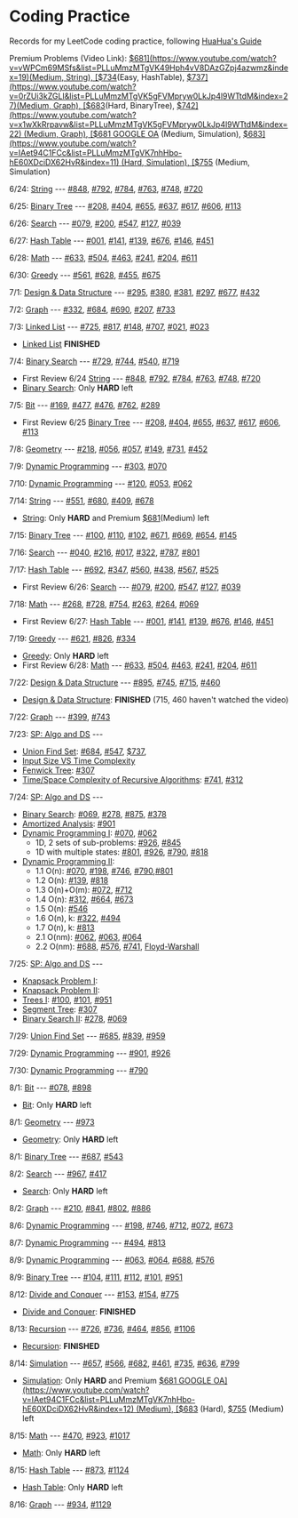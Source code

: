 # Coding Practice

Records for my LeetCode coding practice, following [HuaHua's Guide](https://zxi.mytechroad.com/blog/)

Premium Problems (Video Link): [$681](https://www.youtube.com/watch?v=vWPCm69MSfs&list=PLLuMmzMTgVK49Hph4vV8DAzGZpj4azwmz&index=19)(Medium, String), [$734](https://www.youtube.com/watch?v=KAX277fYKMM&list=PLLuMmzMTgVK48qe6jxrVW-FHNrm7g5mop&index=14)(Easy, HashTable), [$737](https://www.youtube.com/watch?v=0rZUi3kZGLI&list=PLLuMmzMTgVK5gFVMpryw0LkJp4l9WTtdM&index=27)(Medium, Graph), [$683](https://www.youtube.com/watch?v=K8Nk0AiIX4s&list=PLLuMmzMTgVK7ug02DDoQsf50OtwVDL1xd&index=26)(Hard, BinaryTree), [$742](https://www.youtube.com/watch?v=x1wXkRrpavw&list=PLLuMmzMTgVK5gFVMpryw0LkJp4l9WTtdM&index=22) (Medium, Graph), [$681 GOOGLE OA](https://www.youtube.com/watch?v=IAet94C1FCc&list=PLLuMmzMTgVK7nhHbo-hE60XDciDX62HvR&index=12) (Medium, Simulation), [$683](https://www.youtube.com/watch?v=IAet94C1FCc&list=PLLuMmzMTgVK7nhHbo-hE60XDciDX62HvR&index=11) (Hard, Simulation), [$755](https://www.youtube.com/watch?v=IAet94C1FCc&list=PLLuMmzMTgVK7nhHbo-hE60XDciDX62HvR&index=6) (Medium, Simulation)

6/24: [String](./String) --- [#848](./String/848_ShiftingLetters.py), [#792](./String/792_NumberOfMatchingSubsequences.py), [#784](./String/784_LetterCasePermutation.py), [#763](./String/763_PartitionLabels.py), [#748](./String/748_ShortestCompletingWord.py), [#720](./String/720_LongestWordInDictionary.py)

6/25: [Binary Tree](./BinaryTree) --- [#208](./BinaryTree/208_ImplementTrie.py), [#404](./BinaryTree/404_SumOfLeftLeaves.py), [#655](./BinaryTree/655_PrintBinaryTree.py), [#637](./BinaryTree/637_AvgLvlInBinaryTree.py), [#617](./BinaryTree/617_MergeTwoTrees.py), [#606](./BinaryTree/606_ConstructStringFromTree.py), [#113](./BinaryTree/113_PathSumII.py)

6/26: [Search](./Search) --- [#079](./Search/079_WordSearch.py), [#200](./Search/200_NumberOfIslands.py), [#547](./Search/547_FriendCircles.py), [#127](./Search/127_WordLadder.py), [#039](./Search/039_CombinationSum.py)

6/27: [Hash Table](./HashTable) --- [#001](./HashTable/001_TwoSum.py), [#141](./HashTable/141_LinkedListCycle.py), [#139](./HashTable/139_WordBreak.py), [#676](./HashTable/676_MagicDictionary.py), [#146](./HashTable/146_LRUcache.py), [#451](./HashTable/451_SortCharByFreq.py)

6/28: [Math](./Math) --- [#633](./Math/633_SumOfSquareNums.py), [#504](./Math/504_Base7.py), [#463](./Math/463_IslandPerimeter.py), [#241](./Math/241_DifferentWaysAddParentheses.py), [#204](./Math/204_CountPrimes.py), [#611](./Math/611_ValidTriangleNum.py)

6/30: [Greedy](./Greedy) --- [#561](./Greedy/561_ArrayPartitionI.py), [#628](./Greedy/628_MaxProductOfThreeNums.py), [#455](./Greedy/455_AssignCookies.py), [#675](./Greedy/675_CutOffTrees.py)

7/1: [Design & Data Structure](./Design_DataStructure) --- [#295](./Design_DataStructure/295_FindMedian.py), [#380](./Design_DataStructure/380_InsDelGetRdm.py), [#381](./Design_DataStructure/381_InsDelGetRdm_Dup.py), [#297](./Design_DataStructure/297_CodecBinaryTree.py), [#677](./Design_DataStructure/677_MapSumPairs.py), [#432](./Design_DataStructure/432_AllOneDS.py)

7/2: [Graph](./Graph) --- [#332](./Graph/332_ReconstructItinerary.py), [#684](./Graph/684_RedundantConnection.py), [#690](./Graph/690_EmployeeImportance.py), [#207](./Graph/207_CourseSchedule.py), [#733](./Graph/733_FloodFill.py)

7/3: [Linked List](./LinkedList) --- [#725](./LinkedList/725_SplitLinkedList.py), [#817](./LinkedList/817_LinkedListComponents.py), [#148](./LinkedList/148_SortList.py), [#707](./LinkedList/707_DesignLinkedList.py), [#021](./LinkedList/021_Merge2SortedLists.py), [#023](./LinkedList/023_MergeKSortedLIsts.py)
* [Linked List](./LinkedList) **FINISHED**

7/4: [Binary Search](./BinarySearch) --- [#729](./BinarySearch/729_MyCalendarI.py), [#744](./BinarySearch/744_FindNextSmallestLetter.py), [#540](./BinarySearch/540_SingleElementInSortedArray.py), [#719](./BinarySearch/719_FindKthSmallestPairDistance.py)
* First Review 6/24 [String](./String) --- [#848](./String/848_ShiftingLetters.py), [#792](./String/792_NumberOfMatchingSubsequences.py), [#784](./String/784_LetterCasePermutation.py), [#763](./String/763_PartitionLabels.py), [#748](./String/748_ShortestCompletingWord.py), [#720](./String/720_LongestWordInDictionary.py)
* [Binary Search](./BinarySearch): Only **HARD** left

7/5: [Bit](./Bit) --- [#169](./Bit/169_MajorityElement.py), [#477](./Bit/477_TotalHammingDistance.py), [#476](./Bit/476_NumberComplement.py), [#762](./Bit/762_PrimeNumSetBits.py), [#289](./Bit/289_GameOfLife.py)
* First Review 6/25 [Binary Tree](./BinaryTree) --- [#208](./BinaryTree/208_ImplementTrie.py), [#404](./BinaryTree/404_SumOfLeftLeaves.py), [#655](./BinaryTree/655_PrintBinaryTree.py), [#637](./BinaryTree/637_AvgLvlInBinaryTree.py), [#617](./BinaryTree/617_MergeTwoTrees.py), [#606](./BinaryTree/606_ConstructStringFromTree.py), [#113](./BinaryTree/113_PathSumII.py)

7/8: [Geometry](./Geometry) --- [#218](./Geometry/218_TheSkylineProblem.py), [#056](./Geometry/056_MergeIntervals.py), [#057](./Geometry/057_InsertInterval.py), [#149](./Geometry/149_MaxPointsOnLine.py), [#731](./Geometry/731_MyCalendarII.py), [#452](./Geometry/452_MinNumArrowShots.py)

7/9: [Dynamic Programming](./DynamicProgramming) --- [#303](./DynamicProgramming/303_RangeSumQuery.py), [#070](./DynamicProgramming/070_ClimbingStairs.py)

7/10: [Dynamic Programming](./DynamicProgramming) --- [#120](./DynamicProgramming/120_Triangle.py), [#053](./DynamicProgramming/053_MaximumSubarray.py), [#062](./DynamicProgramming/062_UniquePaths.py)

7/14: [String](./String) --- [#551](./String/551_StudentAttendanceRecordI.py), [#680](./String/680_ValidPalindromeII.py), [#409](./String/409_LongestPalindrome.py), [#678](./String/678_ValidParenthesisString.py)
* [String](./String): Only **HARD** and Premium [$681](https://www.youtube.com/watch?v=vWPCm69MSfs&list=PLLuMmzMTgVK49Hph4vV8DAzGZpj4azwmz&index=19)(Medium) left

7/15: [Binary Tree](./BinaryTree) --- [#100](./BinaryTree/100_SameTree.py), [#110](./BinaryTree/110_BalancedBinaryTree.py), [#102](./BinaryTree/102_LevelOrderTraversal.py), [#671](./BinaryTree/671_2ndMinNode.py), [#669](./BinaryTree/669_TrimBinaryTree.py), [#654](./BinaryTree/654_MaximumBinaryTree.py), [#145](./BinaryTree/145_PostorderTraversal.py)

7/16: [Search](./Search) --- [#040](./Search/040_CombinationSumII.py), [#216](./Search/216_CombinationSumIII.py), [#017](./Search/017_LetterCombOfPhoneNum.py), [#322](./Search/322_CoinChange.py), [#787](./Search/787_CheapestFlightKStops.py), [#801](./Search/801_MinimumSwapsToSeq.py)

7/17: [Hash Table](./HashTable) --- [#692](./HashTable/692_TopKFreqWords.py), [#347](./HashTable/347_TopKFreqElements.py), [#560](./HashTable/560_SubarraySumEqualsK.py), [#438](./HashTable/438_FindAllAnagramsInString.py), [#567](./HashTable/567_PermutationInString.py), [#525](./HashTable/525_ContiguousArray.py)
* First Review 6/26: [Search](./Search) --- [#079](./Search/079_WordSearch.py), [#200](./Search/200_NumberOfIslands.py), [#547](./Search/547_FriendCircles.py), [#127](./Search/127_WordLadder.py), [#039](./Search/039_CombinationSum.py)

7/18: [Math](./Math) --- [#268](./Math/268_MissingNumber.py), [#728](./Math/728_SelfDividingNumbers.py), [#754](./Math/754_ReachNumber.py), [#263](./Math/263_UglyNumber.py), [#264](./Math/264_UglyNumberII.py), [#069](./Math/069_SqrtX.py)
* First Review 6/27: [Hash Table](./HashTable) --- [#001](./HashTable/001_TwoSum.py), [#141](./HashTable/141_LinkedListCycle.py), [#139](./HashTable/139_WordBreak.py), [#676](./HashTable/676_MagicDictionary.py), [#146](./HashTable/146_LRUcache.py), [#451](./HashTable/451_SortCharByFreq.py)

7/19: [Greedy](./Greedy) --- [#621](./Greedy/621_TaskScheduler.py), [#826](./Greedy/826_MostProfitAssigningWork.py), [#334](./Greedy/334_IncreasingTripletSubsequence.py)
* [Greedy](./Greedy): Only **HARD** left
* First Review 6/28: [Math](./Math) --- [#633](./Math/633_SumOfSquareNums.py), [#504](./Math/504_Base7.py), [#463](./Math/463_IslandPerimeter.py), [#241](./Math/241_DifferentWaysAddParentheses.py), [#204](./Math/204_CountPrimes.py), [#611](./Math/611_ValidTriangleNum.py)

7/22: [Design & Data Structure](./Design_DataStructure) --- [#895](./Design_DataStructure/895_MaxFreqStack.py), [#745](./Design_DataStructure/745_PrefixSuffixSearch.py), [#715](./Design_DataStructure/715_RangeModule.py), [#460](./Design_DataStructure/460_LFUcache.py)
* [Design & Data Structure](./Design_DataStructure): **FINISHED** (715, 460 haven't watched the video)

7/22: [Graph](./Graph) --- [#399](./Graph/399_EvaluateDivision.py), [#743](./Graph/743_NetworkDelayTime.py)

7/23: [SP: Algo and DS](./AlgoDS_SP) --- 
* [Union Find Set](./AlgoDS_SP/UnionFind.py): [#684](./Graph/684_RedundantConnection.py), [#547](./Search/547_FriendCircles.py), [$737](https://www.youtube.com/watch?v=X0_xRWMxIrA&list=PLLuMmzMTgVK7XfFadhkPuF_ztvhxbriDr&index=6),
* [Input Size VS Time Complexity](./AlgoDS_SP/InputSizeTimeComplexity.md)
* [Fenwick Tree](./AlgoDS_SP/FenwickTree.py): [#307](./BinaryTree/307_RangeSumQueryMutable.py)
* [Time/Space Complexity of Recursive Algorithms](./AlgoDS_SP/RecursiveAlgos.py): [#741](./DynamicProgramming/741_CherryPickup.py), [#312](./DynamicProgramming/312_BurstBalloons.py)

7/24: [SP: Algo and DS](./AlgoDS_SP) --- 
* [Binary Search](./AlgoDS_SP/BinarySearch.py): [#069](./Math/069_SqrtX.py), [#278](./BinarySearch/278_FirstBadVersion.py), [#875](./BinarySearch/875_KokoEatingBananas.py), [#378](./BinarySearch/378_KSmallestElementInSortedMatrix.py)
* [Amortized Analysis](./AlgoDS_SP/AmortizedAnalysis.md): [#901](./DynamicProgramming/901_OnlineStockSpan.py)
* [Dynamic Programming I](./DynamicProgramming): [#070](./DynamicProgramming/070_ClimbingStairs.py), [#062](./DynamicProgramming/062_UniquePaths.py)
    * 1D, 2 sets of sub-problems: [#926](), [#845]()
    * 1D with multiple states: [#801](./Search/801_MinimumSwapsToSeq.py), [#926](), [#790](), [#818]()
* [Dynamic Programming II](./DynamicProgramming): 
    * 1.1 O(n): [#070](./DynamicProgramming/070_ClimbingStairs.py), [#198](), [#746](), [#790](),[#801](./Search/801_MinimumSwapsToSeq.py)
    * 1.2 O(n): [#139](./HashTable/139_WordBreak.py), [#818]()
    * 1.3 O(n)+O(m): [#072](), [#712]()
    * 1.4 O(n): [#312](./DynamicProgramming/312_BurstBalloons.py), [#664](), [#673]()
    * 1.5 O(n): [#546]()
    * 1.6 O(n), k: [#322](), [#494]()
    * 1.7 O(n), k: [#813]()
    * 2.1 O(nm): [#062](), [#063](), [#064]()
    * 2.2 O(nm): [#688](), [#576](), [#741](), [Floyd-Warshall]()

7/25: [SP: Algo and DS](./AlgoDS_SP) --- 
* [Knapsack Problem I](./AlgoDS_SP/Knapsack.py):
* [Knapsack Problem II](./AlgoDS_SP/Knapsack.py):
* [Trees I](./BinaryTree): [#100](), [#101](), [#951]()
* [Segment Tree](): [#307](./BinaryTree/307_RangeSumQueryMutable.py)
* [Binary Search II](./AlgoDS_SP/BinarySearch.py): [#278](./BinarySearch/278_FirstBadVersion.py), [#069](./Math/069_SqrtX.py)

7/29: [Union Find Set](./AlgoDS_SP/UnionFind.py) --- [#685](./Graph/685_RedundantConnectionII.py), [#839](./String/839_SimilarStringGroups.py), [#959](./Graph/959_RegionsCutBySlashes.py)

7/29: [Dynamic Programming](./DynamicProgramming) --- [#901](./DynamicProgramming/901_OnlineStockSpan.py), [#926](./DynamicProgramming/926_FlipString2MonotoneIncreasing.py)

7/30: [Dynamic Programming](./DynamicProgramming) --- [#790](./DynamicProgramming/790_DominoTrominoTiling.py)

8/1: [Bit](./Bit) --- [#078](./Bit/078_Subsets.py), [#898](./Bit/BitwiseORSubarrays.py)
* [Bit](./Bit): Only **HARD** left

8/1: [Geometry](./Geometry) --- [#973](./Geometry/973_KClosestPointsToOrigin.py)
* [Geometry](./Geometry): Only **HARD** left

8/1: [Binary Tree](./BinaryTree) --- [#687](./BinaryTree/687_LongestUnivaluePath.py), [#543](./BinaryTree/543_DiameterOfBinaryTree.py)

8/2: [Search](./Search) --- [#967](./Search/967_NumbersWithSameConsecutiveDiff.py), [#417](./Search/417_PacificAtlanticWaterFlow.py)
* [Search](./Search): Only **HARD** left

8/2: [Graph](./Graph) --- [#210](./Graph/210_CourseScheduleII.py), [#841](./Graph/841_KeysAndRooms.py), [#802](./Graph/802_FindEventualSafeState.py), [#886](./Graph/886_PossibleBipartition.py)

8/6: [Dynamic Programming](./DynamicProgramming) --- [#198](./DynamicProgramming/198_HouseRobber.py), [#746](./DynamicProgramming/746_MinCostClimbingStairs.py), [#712](./DynamicProgramming/712_MinASCIIDeleteSumFor2String.py), [#072](./DynamicProgramming/072_EditDistance.py), [#673](./DynamicProgramming/673_NumLongestIncreasingSubsequence.py)

8/7: [Dynamic Programming](./DynamicProgramming) --- [#494](./DynamicProgramming/494_TargetSum.py), [#813](./DynamicProgramming/813_LargestSumOfAvgs.py)

8/9: [Dynamic Programming](./DynamicProgramming) --- [#063](./DynamicProgramming/063_UniquePathsII.py), [#064](./DynamicProgramming/064_MinPathSum.py), [#688](./DynamicProgramming/688_KnightProbabilityInChessboard.py), [#576](./DynamicProgramming/576_OutOfBoundaryPaths.py)

8/9: [Binary Tree](./BinaryTree) --- [#104](./BinaryTree/104_MaxDepthOfBinaryTree.py), [#111](./BinaryTree/111_MinDepthOfBinaryTree.py), [#112](./BinaryTree/112_PathSum.py), [#101](./BinaryTree/101_SymmetricTree.py), [#951](./BinaryTree/951_FlipEquivalentBinaryTrees.py)

8/12: [Divide and Conquer](./DivideConquer) --- [#153](./DivideConquer/153_FindMinInRotatedSortedArray.py), [#154](./DivideConquer/154_FindMinInRotatedSortedArrayII.py), [#775](./DivideConquer/775_GlobalLocalInversion.py)
* [Divide and Conquer](./DivideConquer): **FINISHED**

8/13: [Recursion](./Recursion) --- [#726](./Recursion/726_NumOfAtoms.py), [#736](./Recursion/736_ParseLISPExpression.py), [#464](./464_CanIWin.py), [#856](./Recursion/856_ScoreOfParentheses.py), [#1106](./Recursion/1106_ParsingBoolExpression.py)
* [Recursion](./Recursion): **FINISHED**

8/14: [Simulation](./Simulation) --- [#657](./Simulation/657_RobotReturnToOrigin.py), [#566](./Simulation/566_ReshapeTheMatrix.py), [#682](./Simulation/682_BaseballGame.py), [#461](./Simulation/461_HammingDistance.py), [#735](./Simulation/735_AsteroidCollision.py), [#636](./Simulation/636_ExclusiveTimeOfFunctions.py), [#799](./Simulation/799_ChampagneTower.py)
* [Simulation](./Simulation): Only **HARD** and Premium [$681 GOOGLE OA](https://www.youtube.com/watch?v=IAet94C1FCc&list=PLLuMmzMTgVK7nhHbo-hE60XDciDX62HvR&index=12) (Medium), [$683](https://www.youtube.com/watch?v=IAet94C1FCc&list=PLLuMmzMTgVK7nhHbo-hE60XDciDX62HvR&index=11) (Hard), [$755](https://www.youtube.com/watch?v=IAet94C1FCc&list=PLLuMmzMTgVK7nhHbo-hE60XDciDX62HvR&index=6) (Medium) left

8/15: [Math](./Math) --- [#470](./Math/470_ImplementRand10ByRand7.py), [#923](./Math/923_3SumWithMultiplicity.py), [#1017](./Math/1017_ConvertToBaseN2.py)
* [Math](./Math): Only **HARD** left

8/15: [Hash Table](./HashTable) --- [#873](./HashTable/873_LengthOfLongestFiboSubsequence.py), [#1124](./HashTable/1124_LongestWellPerformingInterval.py)
* [Hash Table](./HashTable): Only **HARD** left

8/16: [Graph](./Graph) --- [#934](./Graph/934_ShortestBridge.py), [#1129](./Graph/1129_ShortestPathWithAlternatingColors.py)